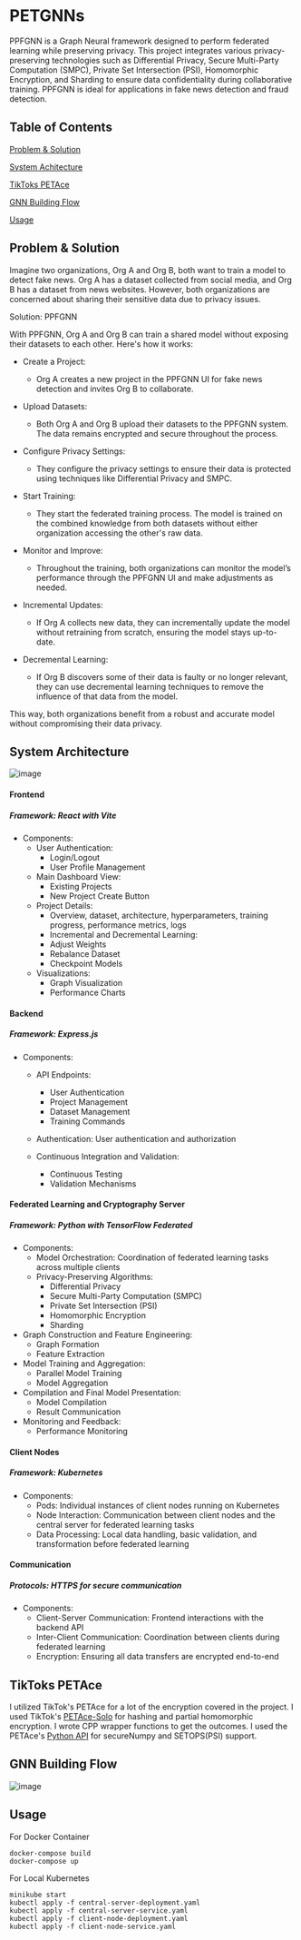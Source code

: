 # PETGNNs

PPFGNN is a Graph Neural framework designed to perform federated learning while preserving privacy. This project integrates various privacy-preserving technologies such as Differential Privacy, Secure Multi-Party Computation (SMPC), Private Set Intersection (PSI), Homomorphic Encryption, and Sharding to ensure data confidentiality during collaborative training. PPFGNN is ideal for applications in fake news detection and fraud detection.

## Table of Contents
[Problem & Solution](https://github.com/sarthak7awasthi/PETGNNs#problem-&-solution)

[System Achitecture](https://github.com/sarthak7awasthi/PETGNNs#system-architecture)

[TikToks PETAce](https://github.com/sarthak7awasthi/PETGNNs#tiktoks-petace)

[GNN Building Flow](https://github.com/sarthak7awasthi/PETGNNs#gnn-building-flow)

[Usage](https://github.com/sarthak7awasthi/PETGNNs#usage)

## Problem & Solution

Imagine two organizations, Org A and Org B, both want to train a model to detect fake news. Org A has a dataset collected from social media, and Org B has a dataset from news websites. However, both organizations are concerned about sharing their sensitive data due to privacy issues.

Solution: PPFGNN

With PPFGNN, Org A and Org B can train a shared model without exposing their datasets to each other. Here's how it works:

- Create a Project:

  - Org A creates a new project in the PPFGNN UI for fake news detection and invites Org B to collaborate.
- Upload Datasets:

  - Both Org A and Org B upload their datasets to the PPFGNN system. The data remains encrypted and secure throughout the process.

- Configure Privacy Settings:
  - They configure the privacy settings to ensure their data is protected using techniques like Differential Privacy and SMPC.
- Start Training:
  - They start the federated training process. The model is trained on the combined knowledge from both datasets without either organization accessing the other's raw data.
- Monitor and Improve:
  - Throughout the training, both organizations can monitor the model’s performance through the PPFGNN UI and make adjustments as needed.
- Incremental Updates:

  - If Org A collects new data, they can incrementally update the model without retraining from scratch, ensuring the model stays up-to-date.
- Decremental Learning:

  - If Org B discovers some of their data is faulty or no longer relevant, they can use decremental learning techniques to remove the influence of that data from the model.
    
This way, both organizations benefit from a robust and accurate model without compromising their data privacy.

## System Architecture
![image](https://github.com/sarthak7awasthi/PETGNNs/assets/61361866/c41f935d-9b73-447b-9eaf-844b71865639)

#### Frontend
##### Framework: React with Vite
- Components:
  - User Authentication:
    - Login/Logout
    - User Profile Management
  - Main Dashboard View:
    - Existing Projects
    - New Project Create Button
  - Project Details:
    - Overview, dataset, architecture, hyperparameters, training progress, performance metrics, logs
    - Incremental and Decremental Learning:
    - Adjust Weights
    - Rebalance Dataset
    - Checkpoint Models
  - Visualizations:
    - Graph Visualization
    - Performance Charts

#### Backend
##### Framework: Express.js
- Components:
  - API Endpoints:
    - User Authentication
    - Project Management
    - Dataset Management
    - Training Commands
  - Authentication: User authentication and authorization

  - Continuous Integration and Validation:
    - Continuous Testing
    - Validation Mechanisms
#### Federated Learning and Cryptography Server
##### Framework: Python with TensorFlow Federated
  - Components:
    - Model Orchestration: Coordination of federated learning tasks across multiple clients
    - Privacy-Preserving Algorithms:
      - Differential Privacy
      - Secure Multi-Party Computation (SMPC)
      - Private Set Intersection (PSI)
      - Homomorphic Encryption
      - Sharding
  - Graph Construction and Feature Engineering:
    - Graph Formation
    - Feature Extraction
  - Model Training and Aggregation:
    - Parallel Model Training
    - Model Aggregation
  - Compilation and Final Model Presentation:
    - Model Compilation
    - Result Communication
  - Monitoring and Feedback:
    - Performance Monitoring
  
#### Client Nodes
##### Framework: Kubernetes
  - Components:
    - Pods: Individual instances of client nodes running on Kubernetes
    - Node Interaction: Communication between client nodes and the central server for federated learning tasks
    - Data Processing: Local data handling, basic validation, and transformation before federated learning
#### Communication
##### Protocols: HTTPS for secure communication
  - Components:
    - Client-Server Communication: Frontend interactions with the backend API
    - Inter-Client Communication: Coordination between clients during federated learning
    - Encryption: Ensuring all data transfers are encrypted end-to-end

## TikToks PETAce

I utilized TikTok's PETAce for a lot of the encryption covered in the project.
I used TikTok's [PETAce-Solo](https://github.com/tiktok-privacy-innovation/PETAce-Solo) for hashing and partial homomorphic encryption. I wrote CPP wrapper functions to get the outcomes.
I used the PETAce's [Python API](https://github.com/tiktok-privacy-innovation/PETAce/tree/main/python) for secureNumpy and SETOPS(PSI) support.

## GNN Building Flow

![image](https://github.com/sarthak7awasthi/PETGNNs/assets/61361866/0accb764-8bab-49bf-aab7-c8617c20d5f8)

## Usage

For Docker Container
```
docker-compose build
docker-compose up
```

For Local Kubernetes

```
minikube start
kubectl apply -f central-server-deployment.yaml
kubectl apply -f central-server-service.yaml
kubectl apply -f client-node-deployment.yaml
kubectl apply -f client-node-service.yaml
```
